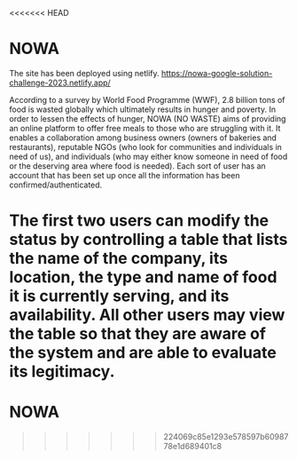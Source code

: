 <<<<<<< HEAD
# NOWA

The site has been deployed using netlify.
https://nowa-google-solution-challenge-2023.netlify.app/


According to a survey by World Food Programme (WWF), 2.8 billion tons of food 
is wasted globally which ultimately results in hunger and poverty. In order to 
lessen the effects of hunger, NOWA (NO WASTE) aims of providing an online platform to
offer free meals to those who are struggling with it. It enables a collaboration 
among business owners (owners of bakeries and restaurants), reputable NGOs (who look 
for communities and individuals in need of us), and individuals (who may either know 
someone in need of food or the deserving area where food is needed). Each sort of user
has an account that has been set up once all the information has been confirmed/authenticated.

The first two users can modify the status by controlling a table that lists the name of
the company, its location, the type and name of food it is currently serving, and its
availability. All other users may view the table so that they are aware of the system and are able to evaluate its legitimacy.
=======
# NOWA
>>>>>>> 224069c85e1293e578597b6098778e1d689401c8

